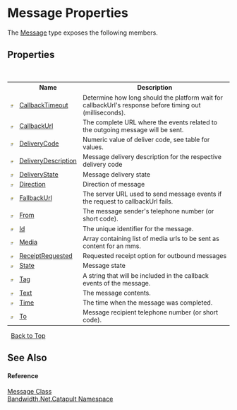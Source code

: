 ﻿# Message Properties
 

The <a href ="T_Bandwidth_Net_Catapult_Message.md">Message</a> type exposes the following members.


## Properties
&nbsp;<table><tr><th></th><th>Name</th><th>Description</th></tr><tr><td>![Public property](media/pubproperty.gif "Public property")</td><td><a href ="P_Bandwidth_Net_Catapult_Message_CallbackTimeout.md">CallbackTimeout</a></td><td>
Determine how long should the platform wait for callbackUrl's response before timing out (milliseconds).</td></tr><tr><td>![Public property](media/pubproperty.gif "Public property")</td><td><a href ="P_Bandwidth_Net_Catapult_Message_CallbackUrl.md">CallbackUrl</a></td><td>
The complete URL where the events related to the outgoing message will be sent.</td></tr><tr><td>![Public property](media/pubproperty.gif "Public property")</td><td><a href ="P_Bandwidth_Net_Catapult_Message_DeliveryCode.md">DeliveryCode</a></td><td>
Numeric value of deliver code, see table for values.</td></tr><tr><td>![Public property](media/pubproperty.gif "Public property")</td><td><a href ="P_Bandwidth_Net_Catapult_Message_DeliveryDescription.md">DeliveryDescription</a></td><td>
Message delivery description for the respective delivery code</td></tr><tr><td>![Public property](media/pubproperty.gif "Public property")</td><td><a href ="P_Bandwidth_Net_Catapult_Message_DeliveryState.md">DeliveryState</a></td><td>
Message delivery state</td></tr><tr><td>![Public property](media/pubproperty.gif "Public property")</td><td><a href ="P_Bandwidth_Net_Catapult_Message_Direction.md">Direction</a></td><td>
Direction of message</td></tr><tr><td>![Public property](media/pubproperty.gif "Public property")</td><td><a href ="P_Bandwidth_Net_Catapult_Message_FallbackUrl.md">FallbackUrl</a></td><td>
The server URL used to send message events if the request to callbackUrl fails.</td></tr><tr><td>![Public property](media/pubproperty.gif "Public property")</td><td><a href ="P_Bandwidth_Net_Catapult_Message_From.md">From</a></td><td>
The message sender's telephone number (or short code).</td></tr><tr><td>![Public property](media/pubproperty.gif "Public property")</td><td><a href ="P_Bandwidth_Net_Catapult_Message_Id.md">Id</a></td><td>
The unique identifier for the message.</td></tr><tr><td>![Public property](media/pubproperty.gif "Public property")</td><td><a href ="P_Bandwidth_Net_Catapult_Message_Media.md">Media</a></td><td>
Array containing list of media urls to be sent as content for an mms.</td></tr><tr><td>![Public property](media/pubproperty.gif "Public property")</td><td><a href ="P_Bandwidth_Net_Catapult_Message_ReceiptRequested.md">ReceiptRequested</a></td><td>
Requested receipt option for outbound messages</td></tr><tr><td>![Public property](media/pubproperty.gif "Public property")</td><td><a href ="P_Bandwidth_Net_Catapult_Message_State.md">State</a></td><td>
Message state</td></tr><tr><td>![Public property](media/pubproperty.gif "Public property")</td><td><a href ="P_Bandwidth_Net_Catapult_Message_Tag.md">Tag</a></td><td>
A string that will be included in the callback events of the message.</td></tr><tr><td>![Public property](media/pubproperty.gif "Public property")</td><td><a href ="P_Bandwidth_Net_Catapult_Message_Text.md">Text</a></td><td>
The message contents.</td></tr><tr><td>![Public property](media/pubproperty.gif "Public property")</td><td><a href ="P_Bandwidth_Net_Catapult_Message_Time.md">Time</a></td><td>
The time when the message was completed.</td></tr><tr><td>![Public property](media/pubproperty.gif "Public property")</td><td><a href ="P_Bandwidth_Net_Catapult_Message_To.md">To</a></td><td>
Message recipient telephone number (or short code).</td></tr></table>&nbsp;
<a href="#message-properties">Back to Top</a>

## See Also


#### Reference
<a href ="T_Bandwidth_Net_Catapult_Message.md">Message Class</a><br /><a href ="N_Bandwidth_Net_Catapult.md">Bandwidth.Net.Catapult Namespace</a><br />